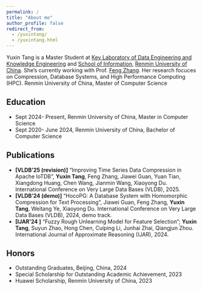 ```yaml
---
permalink: /
title: "About me"
author_profile: false
redirect_from: 
  - /yuxintang/
  - /yuxintang.html
---
```


Yuxin Tang is a Master Student at [Key Laboratory of Data Engineering and Knowledge Engineering](http://deke.ruc.edu.cn/) and [School of Information](http://info.ruc.edu.cn/), [Renmin University of China](https://www.ruc.edu.cn/). She’s currently working with Prof. [Feng Zhang](https://fengzhangcs.github.io/). Her research focuces on Compression, Database Systems, and High Performance Computing (HPC). 
Renmin University of China, Master of Computer Science

## Education
 -  Sept 2024- Present, Renmin University of China, Master in Computer Science
 -  Sept 2020- June 2024, Renmin University of China, Bachelor of Computer Science

## Publications
 - **[VLDB’25 (revision)]** “Improving Time Series Data Compression in Apache IoTDB”, **Yuxin Tang**, Feng Zhang,
 Jiawei Guan, Yuan Tian, Xiangdong Huang, Chen Wang, Jianmin Wang, Xiaoyong Du. International Conference
 on Very Large Data Bases (VLDB), 2025.
 - **[VLDB’24 (demo)]** “HocoPG: A Database System with Homomorphic Compression for Text Processing”, Jiawei
 Guan, Feng Zhang, **Yuxin Tang**, Weitang Ye, Xiaoyong Du. International Conference on Very Large Data Bases
 (VLDB), 2024, demo track.
 - **[IJAR’24 ]** “Fuzzy Rough Unlearning Model for Feature Selection”; **Yuxin Tang**, Suyun Zhao, Hong Chen,
 Cuiping Li, Junhai Zhai, Qiangjun Zhou. International Journal of Approximate Reasoning (IJAR), 2024.

## Honors
 - Outstanding Graduates, Beijing, China, 2024
 - Special Scholarship for Outstanding Academic Achievement, 2023
 - Huawei Scholarship, Renmin University of China, 2023
